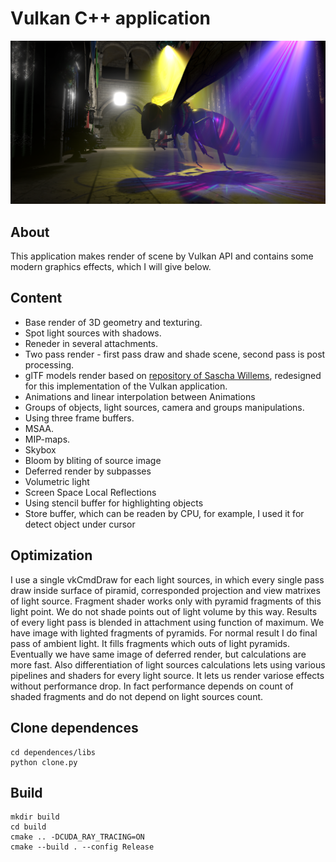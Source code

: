 # Vulkan C++ application

<img src="./screenshots/screenshot_1.PNG" width="1000px">

## About

This application makes render of scene by Vulkan API and contains some modern graphics effects, which I will give below.

## Content

* Base render of 3D geometry and texturing.
* Spot light sources with shadows.
* Reneder in several attachments.
* Two pass render - first pass draw and shade scene, second pass is post processing.
* glTF models render based on [repository of Sascha Willems](https://github.com/SaschaWillems/Vulkan-glTF-PBR), redesigned for this implementation of the Vulkan application.
* Animations and linear interpolation between Animations
* Groups of objects, light sources, camera and groups manipulations.
* Using three frame buffers.
* MSAA.
* MIP-maps.
* Skybox
* Bloom by bliting of source image
* Deferred render by subpasses
* Volumetric light
* Screen Space Local Reflections
* Using stencil buffer for highlighting objects
* Store buffer, which can be readen by CPU, for example, I used it for detect object under cursor

## Optimization

I use a single vkCmdDraw for each light sources, in which every single pass draw inside surface of piramid, corresponded projection and view matrixes of light source. Fragment shader works only with pyramid fragments of this light point. We do not shade points out of light volume by this way. Results of every light pass is blended in attachment using function of maximum. We have image with lighted fragments of pyramids. For normal result I do final pass of ambient light. It fills fragments which outs of light pyramids.
Eventually we have same image of deferred render, but calculations are more fast. Also differentiation of light sources calculations lets using various pipelines and shaders for every light source. It lets us render variose effects without performance drop. In fact performance depends on count of shaded fragments and do not depend on light sources count.

## Clone dependences

```
cd dependences/libs
python clone.py
```

## Build

```
mkdir build
cd build
cmake .. -DCUDA_RAY_TRACING=ON
cmake --build . --config Release
```